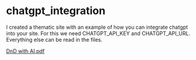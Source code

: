 # chatgpt_integration

I created a thematic site with an example of how you can integrate chatgpt into your site.
For this we need CHATGPT_API_KEY and CHATGPT_API_URL. Everything else can be read in the files.

[DnD with AI.pdf](https://docs.google.com/viewer?url=https://github.com/mariebilan/chatgpt_integration/files/11471718/DnD.with.AI.pdf)

